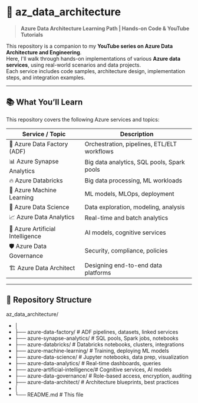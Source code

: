 # 📘 az_data_architecture

> **Azure Data Architecture Learning Path | Hands-on Code & YouTube Tutorials**

This repository is a companion to my **YouTube series on Azure Data Architecture and Engineering**.  
Here, I'll walk through hands-on implementations of various **Azure data services**, using real-world scenarios and data projects.  
Each service includes code samples, architecture design, implementation steps, and integration examples.

---

## 📚 What You’ll Learn

This repository covers the following Azure services and topics:

| Service / Topic                  | Description |
|-------------------------------|-------------|
| 🧱 Azure Data Factory (ADF)   | Orchestration, pipelines, ETL/ELT workflows |
| 📊 Azure Synapse Analytics    | Big data analytics, SQL pools, Spark pools |
| 🔥 Azure Databricks           | Big data processing, ML workloads |
| 🤖 Azure Machine Learning     | ML models, MLOps, deployment |
| 🧪 Azure Data Science         | Data exploration, modeling, analysis |
| 📈 Azure Data Analytics       | Real-time and batch analytics |
| 🧠 Azure Artificial Intelligence | AI models, cognitive services |
| 🛡️ Azure Data Governance     | Security, compliance, policies |
| 🏗️ Azure Data Architect      | Designing end-to-end data platforms |

---

## 🧩 Repository Structure
az_data_architecture/
- │
- ├── azure-data-factory/ # ADF pipelines, datasets, linked services
- ├── azure-synapse-analytics/ # SQL pools, Spark jobs, notebooks
- ├── azure-databricks/ # Databricks notebooks, clusters, integrations
- ├── azure-machine-learning/ # Training, deploying ML models
- ├── azure-data-science/ # Jupyter notebooks, data prep, visualization
- ├── azure-data-analytics/ # Real-time dashboards, queries
- ├── azure-artificial-intelligence/# Cognitive services, AI models
- ├── azure-data-governance/ # Role-based access, encryption, auditing
- ├── azure-data-architect/ # Architecture blueprints, best practices
- │
- └── README.md # This file
